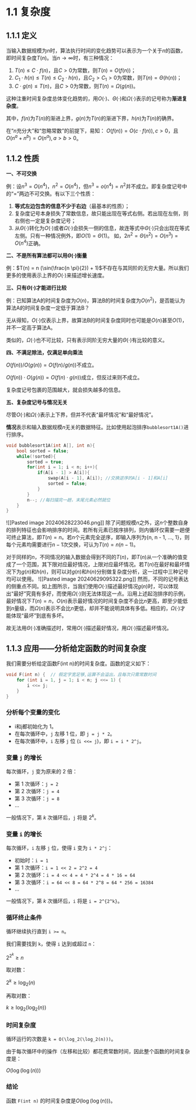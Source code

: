 # 1.1 复杂度
## 1.1.1 定义
当输入数据规模为$n$时，算法执行时间的变化趋势可以表示为一个关于$n$的函数，即时间复杂度$T(n)$。当$n \rightarrow \infty$时，有三种情况：
1. $T(n) \leq C \cdot f(n)$，且$C>0$为常数，则$T(n) = O(f(n))$；
2. $C_1 \cdot h(n) \leq T(n) \leq C_2 \cdot h(n)$，且$C_2 > C_1 > 0$为常数，则$T(n) = \Theta(h(n))$；
3. $C \cdot g(n) \leq T(n)$，且$C > 0$为常数，则$T(n) = \Omega(g(n))$。

这种注重时间复杂度总体变化趋势的，用$O(\cdot)$、$\Theta(\cdot)$和$\Omega(\cdot)$表示的记号称为**渐进复杂度**。

其中，$f(n)$为$T(n)$的渐进上界，$g(n)$为$T(n)$的渐进下界，$h(n)$为$T(n)$的确界。

在“$n$充分大”和“忽略常数”的前提下，易知：
$O(f(n)) = O(c \cdot f(n)), c > 0$，且$O(n^a + n^b) = O(n^a), a > b > 0$。
## 1.1.2 性质
**一、不可交换**

例：设$n^3 = O(n^4)$，$n^2 = O(n^4)$，但$n^3 = o(n^4) = n^2$并不成立。即复杂度记号中的“=”两边不可交换。有以下三个性质：

1. **等式左边包含的信息不少于右边**（最基本的性质）；
2. 复杂度记号本身损失了常数信息，故只能出现在等式右侧。若出现在左侧，则右侧也一定是复杂度记号；
3. 从$\Theta(\cdot)$转化为$O(\cdot)$或者$\Omega(\cdot)$会损失一侧的信息，故连等式中$\Theta(\cdot)$只会出现在等式左侧。只有一种情况例外，即$O(1) = \Theta(1)$。
如，$2n^2 = \Theta(n^2) = O(n^3) = O(n^4)$正确。

**二、不是所有算法都可以用$\Theta(\cdot)$衡量**

例：$T(n) = n (\sin(\frac{n \pi}{2}) + 1)$不存在与其同阶的无穷大量。所以我们更多的使用表示上界的$O(\cdot)$来描述增长速度。

**三、只有$\Theta(\cdot)$才能进行比较**

例：已知算法A的时间复杂度为$O(n)$，算法B的时间复杂度为$O(n^2)$，是否能认为算法A的时间复杂度一定低于算法B？

无从得知，$O(\cdot)$仅表示上界，故算法B的时间复杂度同时也可能是$O(n)$甚至$O(1)$，并不一定高于算法A。

类似的，$\Omega(\cdot)$也不可比较，只有表示同阶无穷大量的$\Theta(\cdot)$有比较的意义。

**四、不满足除法，仅满足单向乘法**

$O(f(n)) / O(g(n)) = O(f(n) / g(n))$不成立。

$O(f(n)) \cdot O(g(n)) = O(f(n) \cdot g(n))$成立，但反过来则不成立。

复杂度记号包裹的范围越大，就会损失越多的信息。

**五、复杂度记号与情况无关**

尽管$O(\cdot)$和$\Omega(\cdot)$表示上下界，但并不代表“最坏情况”和“最好情况”。

**情况**表示和输入数据规模$n$无关的数据特征。比如使用起泡排序`bubblesort1A()`进行排序。
```C++
void bubblesort1A(int A[], int n){
	bool sorted = false;
	while(!sorted){
		sorted = true;
		for(int i = 1; i < n; i++){
			if(A[i - 1] > A[i]){
				swap(A[i - 1], A[i]); //交换逆序的A[i - 1]和A[i]
				sorted = false;
			}
		}
		n--; //每扫描完一趟，末尾元素必然就位
	}
}
```
![[Pasted image 20240628223046.png]]
除了问题规模$n$之外，这$n$个整数自身的排列特征也会影响排序的时间。若所有元素已按序排列，则内循环仅需要一趟便可终止算法，即$T(n) = n$。若$n$个元素完全逆序，即输入序列为{n, n - 1, ..., 1}，则每个元素均需要进行$n - 1$次交换，可认为$T(n) = n(n - 1)$。

对于同样的$n$，不同情况的输入数据会得到不同的$T(n)$，即$T(n)$从一个准确的值变成了一个范围，其下限对应最好情况，上限对应最坏情况。若$T(n)$在最好和最坏情况下为$g(n)$和$h(n)$，则可以对$g(n)$和$h(n)$分别做复杂度分析，这一过程中三种记号均可以使用。
![[Pasted image 20240629095322.png]]
然而，不同的记号表达的侧重点不同。如上图所示，当我们使用$O(\cdot)$描述最好情况$g(n)$时，可以体现出“最好”究竟有多好，而使用$\Omega(\cdot)$则无法体现这一点。沿用上述起泡排序的示例，最好情况下$T(n) = n$，$O(n)$表示最好情况的时间复杂度不会比$n$更高，即至少能低到$n$量级，而$\Omega(n)$表示不会比$n$更低，却并不能说明具体有多低。相应的，$\Omega(\cdot)$才能体现“最坏”到底有多坏。

故无法用$\Theta(\cdot)$准确描述时，常用$O(\cdot)$描述最好情况，用$\Omega(\cdot)$描述最坏情况。

## 1.1.3 应用——分析给定函数的时间复杂度
我们需要分析给定函数F(int n)的时间复杂度。函数的定义如下：
```cpp
void F(int n) {  // 假定字宽足够,运算不会溢出，且每次只需常数时间
    for (int i = 1, j = 1; i < n; j <<= 1) {
        i <<= j;
    }
}
```
### 分析每个变量的变化
- i和j都初始化为 1。
- 在每次循环中，`j` 左移 1 位，即 `j = j * 2`。
- 在每次循环中，`i` 左移 `j` 位 (`i <<= j`)，即 `i = i * 2^j`。

### 变量 `j` 的增长
每次循环，`j` 变为原来的 2 倍：

- 第 1 次循环：`j = 2`
- 第 2 次循环：`j = 4`
- 第 3 次循环：`j = 8`
- ...

一般情况下，第 $k$ 次循环后，`j` 将是 $2^k$。
### 变量 `i` 的增长
每次循环，`i` 左移 `j` 位，使得 `i` 变为 `i * 2^j`：

- 初始时：`i = 1`
- 第 1 次循环：`i = 1 << 2 = 2^2 = 4`
- 第 2 次循环：`i = 4 << 4 = 4 * 2^4 = 4 * 16 = 64`
- 第 3 次循环：`i = 64 << 8 = 64 * 2^8 = 64 * 256 = 16384`
- ...

一般情况下，第 $k$ 次循环后，`i` 将是 `i = 2^{2^k}`。

### 循环终止条件

循环继续执行直到 `i >= n`。

我们需要找到 `k`，使得 `i` 达到或超过 `n`：

$2^{2^k} \geq n$

取对数：

$2^k \geq \log_2(n)$

再取对数：

$k \geq \log_2(\log_2(n))$

### 时间复杂度

循环运行的次数是 `k = O(\log_2(\log_2(n)))`。

由于每次循环中的操作（左移和比较）都花费常数时间，因此整个函数的时间复杂度是：

$O(\log(\log(n)))$

### 结论

函数 `F(int n)` 的时间复杂度是$O(\log(\log(n)))$。

